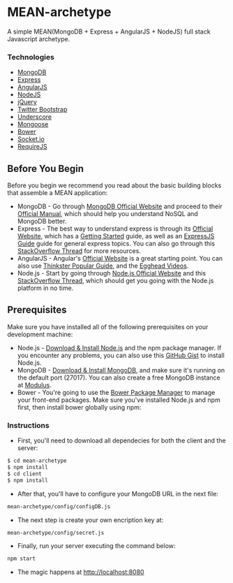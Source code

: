 # MEAN-archetype

A simple MEAN(MongoDB + Express + AngularJS + NodeJS) full stack Javascript archetype.

### Technologies
* [MongoDB](http://www.mongodb.org/)
* [Express](http://expressjs.com/)
* [AngularJS](https://angularjs.org/)
* [NodeJS](http://nodejs.org/)
* [jQuery](https://jquery.com/)
* [Twitter Bootstrap](http://getbootstrap.com/)
* [Underscore](http://underscorejs.org/)
* [Mongoose](http://mongoosejs.com/)
* [Bower](http://bower.io/)
* [Socket.io](http://socket.io)
* [RequireJS](http://requirejs.org/)

## Before You Begin
Before you begin we recommend you read about the basic building blocks that assemble a MEAN application:
* MongoDB - Go through [MongoDB Official Website](http://mongodb.org/) and proceed to their [Official Manual](http://docs.mongodb.org/manual/), which should help you understand NoSQL and MongoDB better.
* Express - The best way to understand express is through its [Official Website](http://expressjs.com/), which has a [Getting Started](http://expressjs.com/starter/installing.html) guide, as well as an [ExpressJS Guide](http://expressjs.com/guide/error-handling.html) guide for general express topics. You can also go through this [StackOverflow Thread](http://stackoverflow.com/questions/8144214/learning-express-for-node-js) for more resources.
* AngularJS - Angular's [Official Website](http://angularjs.org/) is a great starting point. You can also use [Thinkster Popular Guide](http://www.thinkster.io/), and the [Egghead Videos](https://egghead.io/).
* Node.js - Start by going through [Node.js Official Website](http://nodejs.org/) and this [StackOverflow Thread](http://stackoverflow.com/questions/2353818/how-do-i-get-started-with-node-js), which should get you going with the Node.js platform in no time.


## Prerequisites
Make sure you have installed all of the following prerequisites on your development machine:
* Node.js - [Download & Install Node.js](http://www.nodejs.org/download/) and the npm package manager. If you encounter any problems, you can also use this [GitHub Gist](https://gist.github.com/isaacs/579814) to install Node.js.
* MongoDB - [Download & Install MongoDB](http://www.mongodb.org/downloads), and make sure it's running on the default port (27017). You can also create a free MongoDB instance at [Modulus](https://modulus.io/).
* Bower - You're going to use the [Bower Package Manager](http://bower.io/) to manage your front-end packages. Make sure you've installed Node.js and npm first, then install bower globally using npm:

### Instructions
* First, you'll need to download all dependecies for both the client and the server:
```bash
$ cd mean-archetype
$ npm install
$ cd client
$ npm install
```
* After that, you'll have to configure your MongoDB URL in the next file:
```bash
mean-archetype/config/configDB.js
```
* The next step is create your own encription key at:
```bash
mean-archetype/config/secret.js
```
* Finally, run your server executing the command below:
```bash
npm start
```
* The magic happens at [http://localhost:8080](http://localhost:8080)

